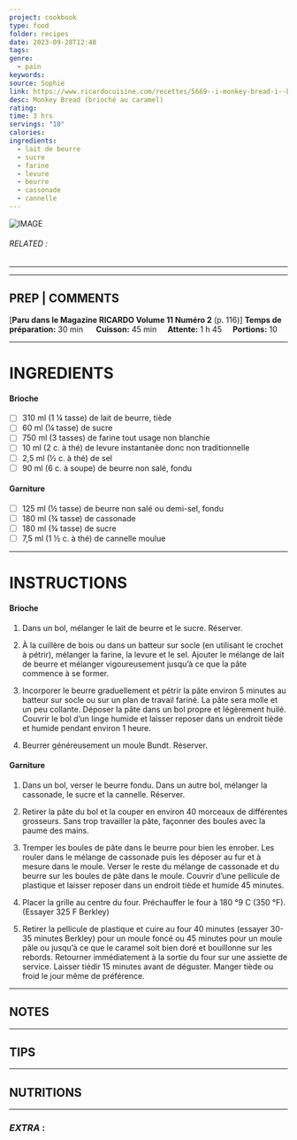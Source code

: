 ```yaml
---
project: cookbook
type: food
folder: recipes
date: 2023-09-28T12:48
tags: 
genre:
  - pain
keywords: 
source: Sophie
link: https://www.ricardocuisine.com/recettes/5669--i-monkey-bread-i--brioche-au-caramel-
desc: Monkey Bread (brioché au caramel)
rating: 
time: 3 hrs
servings: "10"
calories: 
ingredients:
  - lait de beurre
  - sucre
  - farine
  - levure
  - beurre
  - cassonade
  - cannelle
---
```


![IMAGE](image_511.png)

###### *RELATED* : 
---


---
## PREP | COMMENTS

[**Paru dans le Magazine RICARDO Volume 11 Numéro 2** (p. 116)]
**Temps de préparation:** 30 min      **Cuisson:** 45 min     **Attente:** 1 h 45     **Portions:** 10

---
# INGREDIENTS

#### **Brioche**

- [ ] 310 ml (1 ¼ tasse) de lait de beurre, tiède
- [ ] 60 ml (¼ tasse) de sucre
- [ ] 750 ml (3 tasses) de farine tout usage non blanchie
- [ ] 10 ml (2 c. à thé) de levure instantanée donc non traditionnelle
- [ ] 2,5 ml (½ c. à thé) de sel
- [ ] 90 ml (6 c. à soupe) de beurre non salé, fondu

#### **Garniture**

- [ ] 125 ml (½ tasse) de beurre non salé ou demi-sel, fondu
- [ ] 180 ml (¾ tasse) de cassonade
- [ ] 180 ml (¾ tasse) de sucre
- [ ] 7,5 ml (1 ½ c. à thé) de cannelle moulue

---
# INSTRUCTIONS

#### **Brioche**

1. Dans un bol, mélanger le lait de beurre et le sucre. Réserver.

2. À la cuillère de bois ou dans un batteur sur socle (en utilisant le crochet à pétrir), mélanger la farine, la levure et le sel. Ajouter le mélange de lait de beurre et mélanger vigoureusement jusqu’à ce que la pâte commence à se former.

3. Incorporer le beurre graduellement et pétrir la pâte environ 5 minutes au batteur sur socle ou sur un plan de travail fariné. La pâte sera molle et un peu collante. Déposer la pâte dans un bol propre et légèrement huilé. Couvrir le bol d’un linge humide et laisser reposer dans un endroit tiède et humide pendant environ 1 heure.

4. Beurrer généreusement un moule Bundt. Réserver.
  
#### **Garniture**

1. Dans un bol, verser le beurre fondu. Dans un autre bol, mélanger la cassonade, le sucre et la cannelle. Réserver.

2. Retirer la pâte du bol et la couper en environ 40 morceaux de différentes grosseurs. Sans trop travailler la pâte, façonner des boules avec la paume des mains.
  
3. Tremper les boules de pâte dans le beurre pour bien les enrober. Les rouler dans le mélange de cassonade puis les déposer au fur et à mesure dans le moule. Verser le reste du mélange de cassonade et du beurre sur les boules de pâte dans le moule. Couvrir d’une pellicule de plastique et laisser reposer dans un endroit tiède et humide 45 minutes. 

4. Placer la grille au centre du four. Préchauffer le four à 180 °9 C (350 °F). (Essayer 325 F Berkley)

5. Retirer la pellicule de plastique et cuire au four 40 minutes (essayer 30-35 minutes Berkley) pour un moule foncé ou 45 minutes pour un moule pâle ou jusqu’à ce que le caramel soit bien doré et bouillonne sur les rebords. Retourner immédiatement à la sortie du four sur une assiette de service. Laisser tiédir 15 minutes avant de déguster. Manger tiède ou froid le jour même de préférence.

---
## NOTES



---
## TIPS



---
## NUTRITIONS



---
### *EXTRA* :



